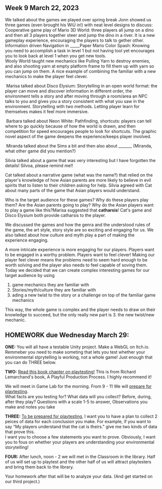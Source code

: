 ## Week 9 March 22, 2023

We talked about the games we played over spring break
		Jonn showed us three games (even brought his WiU in!) with neat level designs to discuss:
								Cooperative game play of Mario 3D World: three players all jump on a dino and then all 3 players together steer and jump the dino in a river.  It is a new gameplay experience, encouraging the players to talk to gether other.
								Information driven Navigation in _____Paper Mario Color Spash: Knowing you need to accomplish a task in level 1 but not having tool yet encourages you to look back at level 1 when you get new tools.  
								Wooly World taught new mechanics like Pulling Yarn to destroy enemies, and also shooting yarn at empty platform frame to fill them up with yarn so you can jump on them.  A nice example of combining the familiar with a new mechanics to make the player feel clever.

​		Marisa talked about Disco Elysium: Storytelling in an open world format: the player can move and discover information in different order, the environment tells a story and after moving through a room/area an NPC talks to you and gives you a story consistent with what you saw in the environment. Storytelling with two methods.   Letting player learn for themselves makes it feel more immersive.  

​		Barbara talked about Neon White: Pathfinding, shortcuts: players can tell where to go quickly because of how the world is drawn, and then competition for speed encourages people to look for shortcuts. The graphic novel aspect of the game deepens the experience/keeps player involved. 

​	Miranda talked about the Sims a bit and then also about _______ (Miranda, what other game did you mention?)

  Silvia talked about a game that was very interesting but I have forgotten the details!  Silvoa, please remind me!!

Cat talked about a narrative game (what was the name?)  that relied on the player's knowledge of how Asian parents are more likely to believe in evil spirits that to listen to their children asking for help.  Silvia agreed with Cat about many parts of the game that Asian players would understand.   

Who is the target audience for these games?  Why do these players play them?  Are the Asian parents going to play?  Why do the Asian players want to play a game like this?Marisa suggested that **catharsis**!  Cat's game and Disco Elysium both provide catharsis to the player.   

We discussed the games and how the genra and the understood rules of the game, the art style, story style are so exciting and engaging for us.  We also talked about how culture and myth play a part of making the experience engaging.  

A more intricate experience is more engaging for our players.  Players want to be engaged in a worthy problem.  Players want to feel clever!  Making our player feel clever means the problems need to seem hard enough to be worth solving and the player also needs to feel capable of soving them.  Today we decided that we can create complex interesting games for our target audience by using 

1) game mechanics they are familiar with
1) Stories/myth/culture they are familiar with
1) ading a new twist to the story or a challenge on top of the familiar game mechanics

This way, the whole game is complex and the player needs to draw on their knowledge to succeed, but the only really new part is 3. the new twist/new mechanic.  



## HOMEWORK due Wednesday March 29:

**ONE:**  You will all have a testable Unity project.   Make a WebGL on Itch.io.  Remmeber you need to make someting that lets you test whether your environmental stprytelling is working, not a whole game!  Just enough that you can do THREE below.	

**TWO:** [Read this book chapter on playtesting!](https://drive.google.com/file/d/1CT8v_tW8fwzXfoSdcHqLrPSawhMsdTV8/view?usp=share_link)   This is from Richard Lemarchand's book, A Playful Production Process.  I highly recommend it!

We will meet in Game Lab for the morning.  From 9 - 11 We will <u>prepare for playtesting</u>.  
					What facts are you testing for? 
					What data will you collect?
							Before, during, after they play?
							Questions with a scale 1-5 to answer, 
							Observations you make and notes you take

**THREE:**  <u>To be prepared for playtesting</u>, I want you to have a plan to collect 2 peices of data for each conclusion you make.  For example, if you want to say "My players understand that the cat is theirs." give me two kinds of data that prove this.  
I want you to choose a few statements you want to prove.  Obviously, I want you to fous on whether your players are understanding your environmental storytelling!		

**FOUR:**  After lunch, noon - 2 we will met in the Classroom in the library.  Half of us will set up to playtest and the other half of us will attract playtesters and bring them back to the library.

Your homework after that will be to analyze your data.  (And get started on our third project.)  